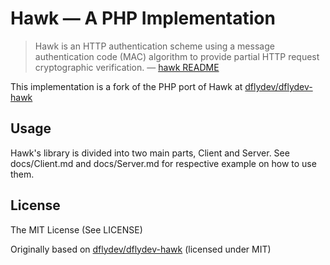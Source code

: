 Hawk — A PHP Implementation
===========================

> Hawk is an HTTP authentication scheme using a message authentication code
> (MAC) algorithm to provide partial HTTP request cryptographic verification.
> — [hawk README][0]

This implementation is a fork of the PHP port of Hawk at [dflydev/dflydev-hawk][2]

Usage
-------
Hawk's library is divided into two main parts, Client and Server. See docs/Client.md
and docs/Server.md for respective example on how to use them.

License
-------

The MIT License (See LICENSE)

Originally based on [dflydev/dflydev-hawk][2] (licensed under MIT)


[0]: https://github.com/hueniverse/hawk
[1]: http://getcomposer.org/
[2]: https://github.com/dflydev/dflydev-hawk
[3]: https://github.com/hueniverse/oz
